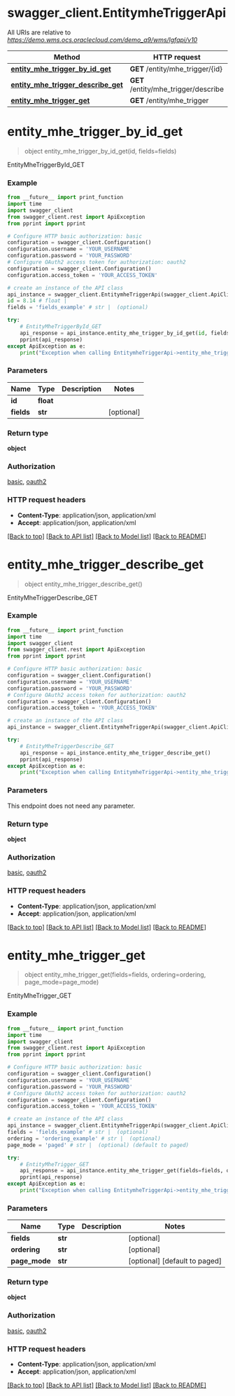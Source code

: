 # swagger_client.EntitymheTriggerApi

All URIs are relative to *https://demo.wms.ocs.oraclecloud.com/demo_a9/wms/lgfapi/v10*

Method | HTTP request | Description
------------- | ------------- | -------------
[**entity_mhe_trigger_by_id_get**](EntitymheTriggerApi.md#entity_mhe_trigger_by_id_get) | **GET** /entity/mhe_trigger/{id} | EntityMheTriggerById_GET
[**entity_mhe_trigger_describe_get**](EntitymheTriggerApi.md#entity_mhe_trigger_describe_get) | **GET** /entity/mhe_trigger/describe | EntityMheTriggerDescribe_GET
[**entity_mhe_trigger_get**](EntitymheTriggerApi.md#entity_mhe_trigger_get) | **GET** /entity/mhe_trigger | EntityMheTrigger_GET


# **entity_mhe_trigger_by_id_get**
> object entity_mhe_trigger_by_id_get(id, fields=fields)

EntityMheTriggerById_GET



### Example
```python
from __future__ import print_function
import time
import swagger_client
from swagger_client.rest import ApiException
from pprint import pprint

# Configure HTTP basic authorization: basic
configuration = swagger_client.Configuration()
configuration.username = 'YOUR_USERNAME'
configuration.password = 'YOUR_PASSWORD'
# Configure OAuth2 access token for authorization: oauth2
configuration = swagger_client.Configuration()
configuration.access_token = 'YOUR_ACCESS_TOKEN'

# create an instance of the API class
api_instance = swagger_client.EntitymheTriggerApi(swagger_client.ApiClient(configuration))
id = 8.14 # float | 
fields = 'fields_example' # str |  (optional)

try:
    # EntityMheTriggerById_GET
    api_response = api_instance.entity_mhe_trigger_by_id_get(id, fields=fields)
    pprint(api_response)
except ApiException as e:
    print("Exception when calling EntitymheTriggerApi->entity_mhe_trigger_by_id_get: %s\n" % e)
```

### Parameters

Name | Type | Description  | Notes
------------- | ------------- | ------------- | -------------
 **id** | **float**|  | 
 **fields** | **str**|  | [optional] 

### Return type

**object**

### Authorization

[basic](../README.md#basic), [oauth2](../README.md#oauth2)

### HTTP request headers

 - **Content-Type**: application/json, application/xml
 - **Accept**: application/json, application/xml

[[Back to top]](#) [[Back to API list]](../README.md#documentation-for-api-endpoints) [[Back to Model list]](../README.md#documentation-for-models) [[Back to README]](../README.md)

# **entity_mhe_trigger_describe_get**
> object entity_mhe_trigger_describe_get()

EntityMheTriggerDescribe_GET



### Example
```python
from __future__ import print_function
import time
import swagger_client
from swagger_client.rest import ApiException
from pprint import pprint

# Configure HTTP basic authorization: basic
configuration = swagger_client.Configuration()
configuration.username = 'YOUR_USERNAME'
configuration.password = 'YOUR_PASSWORD'
# Configure OAuth2 access token for authorization: oauth2
configuration = swagger_client.Configuration()
configuration.access_token = 'YOUR_ACCESS_TOKEN'

# create an instance of the API class
api_instance = swagger_client.EntitymheTriggerApi(swagger_client.ApiClient(configuration))

try:
    # EntityMheTriggerDescribe_GET
    api_response = api_instance.entity_mhe_trigger_describe_get()
    pprint(api_response)
except ApiException as e:
    print("Exception when calling EntitymheTriggerApi->entity_mhe_trigger_describe_get: %s\n" % e)
```

### Parameters
This endpoint does not need any parameter.

### Return type

**object**

### Authorization

[basic](../README.md#basic), [oauth2](../README.md#oauth2)

### HTTP request headers

 - **Content-Type**: application/json, application/xml
 - **Accept**: application/json, application/xml

[[Back to top]](#) [[Back to API list]](../README.md#documentation-for-api-endpoints) [[Back to Model list]](../README.md#documentation-for-models) [[Back to README]](../README.md)

# **entity_mhe_trigger_get**
> object entity_mhe_trigger_get(fields=fields, ordering=ordering, page_mode=page_mode)

EntityMheTrigger_GET



### Example
```python
from __future__ import print_function
import time
import swagger_client
from swagger_client.rest import ApiException
from pprint import pprint

# Configure HTTP basic authorization: basic
configuration = swagger_client.Configuration()
configuration.username = 'YOUR_USERNAME'
configuration.password = 'YOUR_PASSWORD'
# Configure OAuth2 access token for authorization: oauth2
configuration = swagger_client.Configuration()
configuration.access_token = 'YOUR_ACCESS_TOKEN'

# create an instance of the API class
api_instance = swagger_client.EntitymheTriggerApi(swagger_client.ApiClient(configuration))
fields = 'fields_example' # str |  (optional)
ordering = 'ordering_example' # str |  (optional)
page_mode = 'paged' # str |  (optional) (default to paged)

try:
    # EntityMheTrigger_GET
    api_response = api_instance.entity_mhe_trigger_get(fields=fields, ordering=ordering, page_mode=page_mode)
    pprint(api_response)
except ApiException as e:
    print("Exception when calling EntitymheTriggerApi->entity_mhe_trigger_get: %s\n" % e)
```

### Parameters

Name | Type | Description  | Notes
------------- | ------------- | ------------- | -------------
 **fields** | **str**|  | [optional] 
 **ordering** | **str**|  | [optional] 
 **page_mode** | **str**|  | [optional] [default to paged]

### Return type

**object**

### Authorization

[basic](../README.md#basic), [oauth2](../README.md#oauth2)

### HTTP request headers

 - **Content-Type**: application/json, application/xml
 - **Accept**: application/json, application/xml

[[Back to top]](#) [[Back to API list]](../README.md#documentation-for-api-endpoints) [[Back to Model list]](../README.md#documentation-for-models) [[Back to README]](../README.md)

